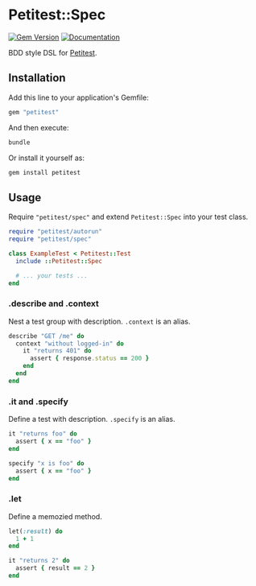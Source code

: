 # Petitest::Spec

[![Gem Version](https://badge.fury.io/rb/petitest-spec.svg)](https://rubygems.org/gems/petitest-spec)
[![Documentation](http://img.shields.io/badge/docs-rdoc.info-blue.svg)](http://www.rubydoc.info/github/petitest/petitest-spec)

BDD style DSL for [Petitest](https://github.com/petitest/petitest).

## Installation

Add this line to your application's Gemfile:

```ruby
gem "petitest"
```

And then execute:

```bash
bundle
```

Or install it yourself as:

```bash
gem install petitest
```

## Usage

Require `"petitest/spec"` and extend `Petitest::Spec` into your test class.

```ruby
require "petitest/autorun"
require "petitest/spec"

class ExampleTest < Petitest::Test
  include ::Petitest::Spec

  # ... your tests ...
end
```

### .describe and .context

Nest a test group with description. `.context` is an alias.

```ruby
describe "GET /me" do
  context "without logged-in" do
    it "returns 401" do
      assert { response.status == 200 }
    end
  end
end
```

### .it and .specify

Define a test with description. `.specify` is an alias.

```ruby
it "returns foo" do
  assert { x == "foo" }
end

specify "x is foo" do
  assert { x == "foo" }
end
```

### .let

Define a memozied method.

```ruby
let(:result) do
  1 + 1
end

it "returns 2" do
  assert { result == 2 }
end
```
